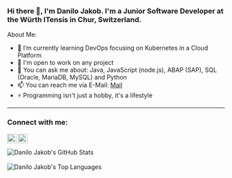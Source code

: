 ### Hi there 👋, I'm Danilo Jakob. I'm a Junior Software Developer at the Würth ITensis in Chur, Switzerland.


About Me:

- 🌱 I’m currently learning DevOps focusing on Kubernetes in a Cloud Platform
- 👯 I'm open to work on any project
- 💬 You can ask me about: Java, JavaScript (node.js), ABAP (SAP), SQL (Oracle, MariaDB, MySQL) and Python
- 📫 You can reach me via E-Mail: [Mail](mailto:danilo.jakob@gmx.ch)
- ⚡ Programming isn't just a hobby, it's a lifestyle
---

### Connect with me:
[<img align="left" alt="Danilo Jakob | LinkedIn" width="22px" src="https://cdn.jsdelivr.net/npm/simple-icons@3.0.1/icons/linkedin.svg" />](https://www.linkedin.com/in/danilo-jakob-b5a149151/)
[<img align="left" alt="Danilo Jakob | Twitter" width="22px" src="https://cdn.jsdelivr.net/npm/simple-icons@3.0.1/icons/twitter.svg" />](https://twitter.com/DaniloJakob)

<br>
<br>

<img alt="Danilo Jakob's GitHub Stats" src="https://github-readme-stats.vercel.app/api?username=DaniloMurer&show_icons=true&hide_border=true&count_private=true&hide=stars&title_color=#000000&include_all_commits=true" />

<br>
<br>

<img alt="Danilo Jakob's Top Languages" src="https://github-readme-stats.vercel.app/api/top-langs/?username=DaniloMurer&hide_border=true" />

